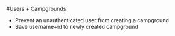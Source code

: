 #Users + Campgrounds
* Prevent an unauthenticated user from creating a campground
* Save username+id to newly created campground

